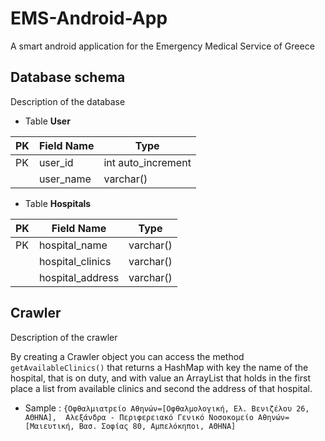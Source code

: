 # EMS-Android-App
A smart android application for the Emergency Medical Service of Greece

## Database schema
Description of the database

- Table **User**

|PK|Field Name|Type|
|--|----------|----|
|PK|user_id|int auto_increment|
|  |user_name|varchar()|

- Table **Hospitals**

|PK|Field Name|Type|
|--|----------|----|
|PK|hospital_name|varchar()|
|  |hospital_clinics|varchar()|
|  |hospital_address|varchar()|

## Crawler
Description of the crawler

By creating a Crawler object you can access the method `getAvailableClinics()` that returns a HashMap with key the name of the hospital, that is on duty, and with value an ArrayList that holds in the first place a list from available clinics and second the address of that hospital. 

- Sample :
`{Οφθαλμιατρείο Αθηνών=[Οφθαλμολογική, Ελ. Βενιζέλου 26, ΑΘΗΝΑ], 
Αλεξάνδρα - Περιφερειακό Γενικό Νοσοκομείο Αθηνών=[Μαιευτική, Βασ. Σοφίας 80, Αμπελόκηποι, ΑΘΗΝΑ]`
